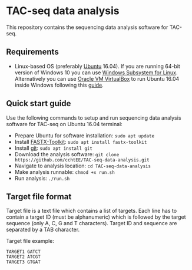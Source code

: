 # TAC-seq data analysis

This repository contains the sequencing data analysis software for TAC-seq.

## Requirements
* Linux-based OS (preferably [Ubuntu](https://www.ubuntu.com/desktop) 16.04). If you are running 64-bit version of Windows 10 you can use [Windows Subsystem for Linux](https://docs.microsoft.com/en-us/windows/wsl/install-win10). Alternatively you can use [Oracle VM VirtualBox](https://www.virtualbox.org/) to run Ubuntu 16.04 inside Windows following this [guide](https://askubuntu.com/questions/142549/how-to-install-ubuntu-on-virtualbox).
## Quick start guide
Use the following commands to setup and run sequencing data analysis software for TAC-seq on Ubuntu 16.04 terminal:
* Prepare Ubuntu for software installation: `sudo apt update`
* Install [FASTX-Toolkit](https://github.com/agordon/fastx_toolkit): `sudo apt install fastx-toolkit`
* Install [git](https://git-scm.com/): `sudo apt install git`
* Download the analysis software: `git clone https://github.com/cchtEE/TAC-seq-data-analysis.git`
* Navigate to analysis location: `cd TAC-seq-data-analysis`
* Make analysis runnable: `chmod +x run.sh`
* Run analysis: `./run.sh`

## Target file format
Target file is a text file which contains a list of targets. Each line has to contain a target ID (must be alphanumeric) which is followed by the target sequence (only A, C, G and T characters). Target ID and sequence are separated by a TAB character.

Target file example:

    TARGET1 GATCT
    TARGET2 ATCGT
    TARGET3 GTGAT
    
